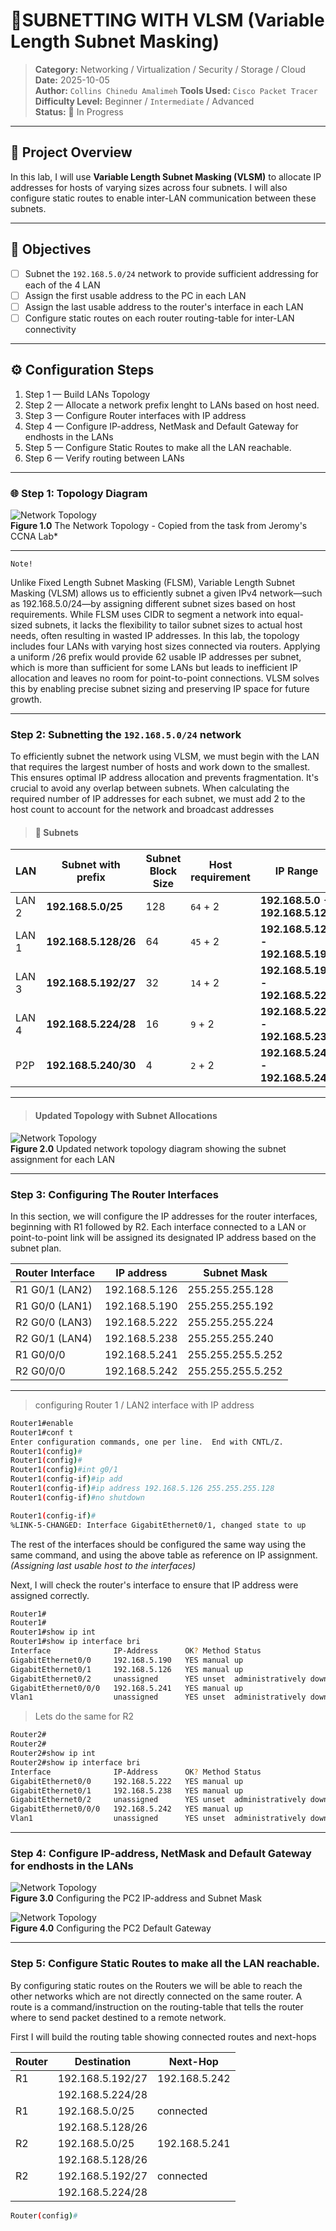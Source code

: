 # 🧪**SUBNETTING WITH VLSM (Variable Length Subnet Masking)**

> **Category:** Networking / Virtualization / Security / Storage / Cloud  
> **Date:** 2025-10-05  
> **Author:** `Collins Chinedu Amalimeh`
> **Tools Used:** `Cisco Packet Tracer`
> **Difficulty Level:** Beginner / `Intermediate` / Advanced  
> **Status:** 🧭 In Progress
<!-- ✅ Completed /  -->
---

## 📝 **Project Overview**
In this lab, I will use **Variable Length Subnet Masking (VLSM)** to allocate IP addresses for hosts of varying sizes across four subnets. I will also configure static routes to enable inter-LAN communication between these subnets.

---

## 🎯 **Objectives**
- [ ] Subnet the `192.168.5.0/24` network to provide sufficient addressing for each of the 4 LAN  
- [ ] Assign the first usable address to the PC in each LAN  
- [ ] Assign the last usable address to the router's interface in each LAN
- [ ] Configure static routes on each router routing-table for inter-LAN connectivity 

---

## ⚙️ **Configuration Steps**
1. Step 1 — Build LANs Topology
2. Step 2 — Allocate a network prefix lenght to LANs based on host need.
3. Step 3 — Configure Router interfaces with IP address
4. Step 4 — Configure IP-address, NetMask and Default Gateway for endhosts in the LANs
5. Step 5 — Configure Static Routes to make all the LAN reachable.
6. Step 6 — Verify routing between LANs

---

### 🌐 Step 1:   **Topology Diagram**
![Network Topology](./images/img1.png)  
**Figure 1.0** The Network Topology - Copied from the task from Jeromy's CCNA Lab*

---
`Note!` 

Unlike Fixed Length Subnet Masking (FLSM), Variable Length Subnet Masking (VLSM) allows us to efficiently subnet a given IPv4 network—such as 192.168.5.0/24—by assigning different subnet sizes based on host requirements. While FLSM uses CIDR to segment a network into equal-sized subnets, it lacks the flexibility to tailor subnet sizes to actual host needs, often resulting in wasted IP addresses. In this lab, the topology includes four LANs with varying host sizes connected via routers. Applying a uniform /26 prefix would provide 62 usable IP addresses per subnet, which is more than sufficient for some LANs but leads to inefficient IP allocation and leaves no room for point-to-point connections. VLSM solves this by enabling precise subnet sizing and preserving IP space for future growth. 

---

### **Step 2: Subnetting the `192.168.5.0/24` network** ###
To efficiently subnet the network using VLSM, we must begin with the LAN that requires the largest number of hosts and work down to the smallest. This ensures optimal IP address allocation and prevents fragmentation. It's crucial to avoid any overlap between subnets. When calculating the required number of IP addresses for each subnet, we must add 2 to the host count to account for the network and broadcast addresses

> #### 🧰 **Subnets**
|LAN    |Subnet with prefix  | Subnet Block Size  | Host requirement      | IP Range    |
|-------|---------------------|--------------------|-----------------------|-------------|
| LAN 2 |**192.168.5.0/25**   | 128                | `64`  + 2             | **192.168.5.0 - 192.168.5.127**   |
| LAN 1 |**192.168.5.128/26** | 64                 | `45`  + 2             | **192.168.5.128 - 192.168.5.191**   |
| LAN 3 |**192.168.5.192/27**   | 32                 | `14`  + 2           | **192.168.5.192 - 192.168.5.223**   |
| LAN 4 |**192.168.5.224/28** | 16                 | `9`   + 2             | **192.168.5.224 - 192.168.5.239**   |
| P2P   |**192.168.5.240/30** | 4                  | `2`   + 2             | **192.168.5.240 - 192.168.5.243**   |

---

> #### **Updated Topology with Subnet Allocations**
![Network Topology](./images/img2.png)  
**Figure 2.0** Updated network topology diagram showing the subnet assignment for each LAN

---

### Step 3: Configuring The Router Interfaces
In this section, we will configure the IP addresses for the router interfaces, beginning with R1 followed by R2. Each interface connected to a LAN or point-to-point link will be assigned its designated IP address based on the subnet plan.

| Router Interface | IP address  | Subnet Mask    | 
|------------------|-------------|----------------|
|R1 G0/1   (LAN2)  |192.168.5.126|255.255.255.128 |
|R1 G0/0   (LAN1)  |192.168.5.190|255.255.255.192|
|R2 G0/0   (LAN3)  |192.168.5.222|255.255.255.224 |
|R2 G0/1   (LAN4)  |192.168.5.238|255.255.255.240 |
|R1 G0/0/0           |192.168.5.241|255.255.255.5.252 |
|R2 G0/0/0           |192.168.5.242|255.255.255.5.252 |
---
> configuring Router 1 / LAN2 interface with IP address
```bash
Router1#enable
Router1#conf t
Enter configuration commands, one per line.  End with CNTL/Z.
Router1(config)#
Router1(config)#
Router1(config)#int g0/1
Router1(config-if)#ip add
Router1(config-if)#ip address 192.168.5.126 255.255.255.128
Router1(config-if)#no shutdown

Router1(config-if)#
%LINK-5-CHANGED: Interface GigabitEthernet0/1, changed state to up
```
The rest of the interfaces should be configured the same way using the same command, and using the above table as reference on IP assignment. _(Assigning last usable host to the interfaces)_

Next, I will check the router's interface to ensure that IP address were assigned correctly. 
```bash
Router1#
Router1#
Router1#show ip int
Router1#show ip interface bri
Interface              IP-Address      OK? Method Status                Protocol 
GigabitEthernet0/0     192.168.5.190   YES manual up                    up 
GigabitEthernet0/1     192.168.5.126   YES manual up                    up 
GigabitEthernet0/2     unassigned      YES unset  administratively down down 
GigabitEthernet0/0/0   192.168.5.241   YES manual up                    up 
Vlan1                  unassigned      YES unset  administratively down down
```


> Lets do the same for R2
```bash
Router2#
Router2#
Router2#show ip int
Router2#show ip interface bri
Interface              IP-Address      OK? Method Status                Protocol 
GigabitEthernet0/0     192.168.5.222   YES manual up                    up 
GigabitEthernet0/1     192.168.5.238   YES manual up                    up 
GigabitEthernet0/2     unassigned      YES unset  administratively down down 
GigabitEthernet0/0/0   192.168.5.242   YES manual up                    up 
Vlan1                  unassigned      YES unset  administratively down down

```

---
### **Step 4: Configure IP-address, NetMask and Default Gateway for endhosts in the LANs** 

![Network Topology](./images/img5.png)  
**Figure 3.0** Configuring the PC2 IP-address and 
Subnet Mask



![Network Topology](./images/img6.png)  
**Figure 4.0** Configuring the PC2 Default Gateway

---

### **Step 5: Configure Static Routes to make all the LAN reachable.**
By configuring static routes on the Routers we will be able to reach the other networks which are not directly connected on the same router. A route is a command/instruction on the routing-table that tells the router where to send packet destined to a remote network. 

First I will build the routing table showing connected routes and next-hops

|Router| Destination | Next-Hop |
|------|-------------|----------|
|R1    | 192.168.5.192/27| 192.168.5.242|
|      | 192.168.5.224/28| |
|R1    | 192.168.5.0/25  | connected|
|      | 192.168.5.128/26  | |
|R2    | 192.168.5.0/25  | 192.168.5.241|
|      | 192.168.5.128/26  |       |
|R2    | 192.168.5.192/27 | connected|
|      | 192.168.5.224/28 |          |





```bash
Router(config)#